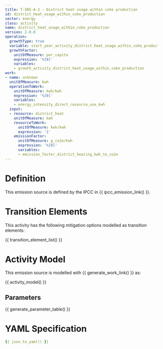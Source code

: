 ```yaml
---
title: T-5B5-A-2 - District heat usage within coke production
id: district_heat_usage_within_coke_production
sector: energy
class: activity
name: district_heat_usage_within_coke_production
version: 2.0.0
operation:
  growthType: true
  variable: start_year_activity_district_heat_usage_within_coke_production
  growthFactor:
    unitOfMeasure: per_capita
    expression: '%[0]'
    variables:
    - growth_activity_district_heat_usage_within_coke_production
work:
- name: unknown
  unitOfMeasure: kwh
  operationToWork:
    unitOfMeasure: kwh/kwh
    expression: '%[0]'
    variables:
    - energy_intensity_direct_resource_use_kwh
  input:
  - resource: district_heat
    unitOfMeasure: kwh
    resourceToWork:
      unitOfMeasure: kwh/kwh
      expression: '1'
    emissionFactor:
      unitOfMeasure: g_co2e/kwh
      expression: '%[0]'
      variables:
      - emission_factor_district_heating_kwh_to_co2e
---
```



# Definition
This emission source is defined by the IPCC in {{ ipcc_emission_link() }}.

# Transition Elements

This activity has the following mitigation options modelled as transition elements:

{{ transition_element_list() }}

# Activity Model
This emission source is modelled with {{ generate_work_link() }} as:

{{ activity_model() }}

## Parameters

{{ generate_parameter_table() }}

# YAML Specification

```yaml
{{ json_to_yaml() }}
```

